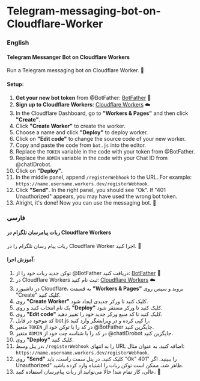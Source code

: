# Telegram-messaging-bot-on-Cloudflare-Worker

### English
#### Telegram Messanger Bot on Cloudflare Workers
Run a Telegram messaging bot on Cloudflare Worker. 🚀

#### Setup:

1. **Get your new bot token** from @BotFather: [BotFather](https://t.me/BotFather) 🤖
2. **Sign up to Cloudflare Workers**: [Cloudflare Workers](https://dash.cloudflare.com/sign-up) ☁️
3. In the Cloudflare Dashboard, go to **"Workers & Pages"** and then click **"Create"**.
4. Click **"Create Worker"** to create the worker.
5. Choose a name and click **"Deploy"** to deploy worker.
6. Click on **"Edit code"** to change the source code of your new worker.
7. Copy and paste the code from `bot.js` into the editor.
8. Replace the `TOKEN` variable in the code with your token from @BotFather.
9. Replace the `ADMIN` variable in the code with your Chat ID from @chatIDrobot.
10. Click on **"Deploy"**.
11. In the middle panel, append `/registerWebhook` to the URL. For example: `https://name.username.workers.dev/registerWebhook`.
12. Click **"Send"**. In the right panel, you should see "Ok". If "401 Unauthorized" appears, you may have used the wrong bot token.
13. Alright, it's done! Now you can use the messaging bot. 🎉


### فارسی
#### ربات پیامرسان تلگرام در Cloudflare Workers
ربات پیام رسان تلگرام را در Cloudflare Worker اجرا کنید. 🚀

#### آموزش اجرا:
1. توکن جدید ربات خود را از @BotFather دریافت کنید: [BotFather](https://t.me/BotFather) 🤖
2. در Cloudflare Workers ثبت نام کنید: [Cloudflare Workers](https://dash.cloudflare.com/sign-up) ☁️
3. در داشبورد Cloudflare، به قسمت **"Workers & Pages"** بروید و سپس روی "Create" کلیک کنید.
4. روی **"Create Worker"** کلیک کنید تا ورکر جدیدی ایجاد شود.
5. یک نام انتخاب کنید و روی **"Deploy"** کلیک کنید تا ورکر مستقر شود.
6. روی **"Edit code"** کلیک کنید تا کد منبع ورکر جدید خود را تغییر دهید.
7. کد موجود در فایل bot.js را کپی کرده و در ویرایشگر وارد کنید.
8. متغیر `TOKEN` در کد را با توکن خود از @BotFather جایگزین کنید.
9. متغیر `ADMIN` در کد را با شناسه چت خود از @chatIDrobot جایگزین کنید.
10. روی **"Deploy"** کلیک کنید.
11. در پنل وسط، `/registerWebhook` را به انتهای URL اضافه کنید. به عنوان مثال: `https://name.username.workers.dev/registerWebhook`.
12. روی **"Send"** کلیک کنید. در پنل سمت راست، باید "Ok" را ببینید. اگر "401 Unauthorized" ظاهر شد، ممکن است توکن ربات را اشتباه وارد کرده باشید.
13. عالی، کار تمام شد! حالا می‌توانید از ربات پیام‌رسان استفاده کنید. 🎉
